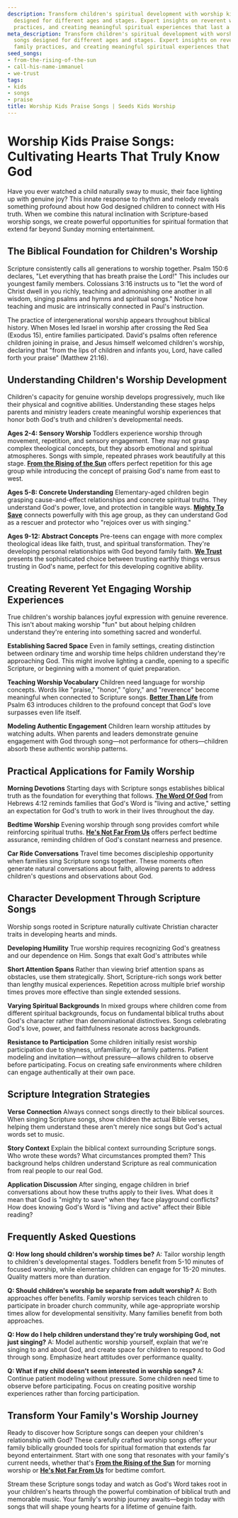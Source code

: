 ```yaml
---
description: Transform children's spiritual development with worship kids praise songs
  designed for different ages and stages. Expert insights on reverent worship, family
  practices, and creating meaningful spiritual experiences that last a lifetime.
meta_description: Transform children's spiritual development with worship kids praise
  songs designed for different ages and stages. Expert insights on reverent worship,
  family practices, and creating meaningful spiritual experiences that last a lifetime.
seed_songs:
- from-the-rising-of-the-sun
- call-his-name-immanuel
- we-trust
tags:
- kids
- songs
- praise
title: Worship Kids Praise Songs | Seeds Kids Worship
---
```

# Worship Kids Praise Songs: Cultivating Hearts That Truly Know God

Have you ever watched a child naturally sway to music, their face lighting up with genuine joy? This innate response to rhythm and melody reveals something profound about how God designed children to connect with His truth. When we combine this natural inclination with Scripture-based worship songs, we create powerful opportunities for spiritual formation that extend far beyond Sunday morning entertainment.

## The Biblical Foundation for Children's Worship

Scripture consistently calls all generations to worship together. Psalm 150:6 declares, "Let everything that has breath praise the Lord!" This includes our youngest family members. Colossians 3:16 instructs us to "let the word of Christ dwell in you richly, teaching and admonishing one another in all wisdom, singing psalms and hymns and spiritual songs." Notice how teaching and music are intrinsically connected in Paul's instruction.

The practice of intergenerational worship appears throughout biblical history. When Moses led Israel in worship after crossing the Red Sea (Exodus 15), entire families participated. David's psalms often reference children joining in praise, and Jesus himself welcomed children's worship, declaring that "from the lips of children and infants you, Lord, have called forth your praise" (Matthew 21:16).

## Understanding Children's Worship Development

Children's capacity for genuine worship develops progressively, much like their physical and cognitive abilities. Understanding these stages helps parents and ministry leaders create meaningful worship experiences that honor both God's truth and children's developmental needs.

**Ages 2-4: Sensory Worship**
Toddlers experience worship through movement, repetition, and sensory engagement. They may not grasp complex theological concepts, but they absorb emotional and spiritual atmospheres. Songs with simple, repeated phrases work beautifully at this stage. **[From the Rising of the Sun](https://seedskidsworship.com/product/from-the-rising-of-the-sun-psalm-1133-5/)** offers perfect repetition for this age group while introducing the concept of praising God's name from east to west.

**Ages 5-8: Concrete Understanding**
Elementary-aged children begin grasping cause-and-effect relationships and concrete spiritual truths. They understand God's power, love, and protection in tangible ways. **[Mighty To Save](https://seedskidsworship.com/product/mighty-to-save-zephaniah-317/)** connects powerfully with this age group, as they can understand God as a rescuer and protector who "rejoices over us with singing."

**Ages 9-12: Abstract Concepts**
Pre-teens can engage with more complex theological ideas like faith, trust, and spiritual transformation. They're developing personal relationships with God beyond family faith. **[We Trust](https://seedskidsworship.com/product/we-trust-psalm-207-2/)** presents the sophisticated choice between trusting earthly things versus trusting in God's name, perfect for this developing cognitive ability.

## Creating Reverent Yet Engaging Worship Experiences

True children's worship balances joyful expression with genuine reverence. This isn't about making worship "fun" but about helping children understand they're entering into something sacred and wonderful.

**Establishing Sacred Space**
Even in family settings, creating distinction between ordinary time and worship time helps children understand they're approaching God. This might involve lighting a candle, opening to a specific Scripture, or beginning with a moment of quiet preparation.

**Teaching Worship Vocabulary**
Children need language for worship concepts. Words like "praise," "honor," "glory," and "reverence" become meaningful when connected to Scripture songs. **[Better Than Life](https://seedskidsworship.com/product/seeds-of-praise-vol-3/)** from Psalm 63 introduces children to the profound concept that God's love surpasses even life itself.

**Modeling Authentic Engagement**
Children learn worship attitudes by watching adults. When parents and leaders demonstrate genuine engagement with God through song—not performance for others—children absorb these authentic worship patterns.

## Practical Applications for Family Worship

**Morning Devotions**
Starting days with Scripture songs establishes biblical truth as the foundation for everything that follows. **[The Word Of God](https://seedskidsworship.com/product/the-word-of-god-hebrews-412-2/)** from Hebrews 4:12 reminds families that God's Word is "living and active," setting an expectation for God's truth to work in their lives throughout the day.

**Bedtime Worship**
Evening worship through song provides comfort while reinforcing spiritual truths. **[He's Not Far From Us](https://seedskidsworship.com/product/hes-not-far-from-us-acts-1726-27-2/)** offers perfect bedtime assurance, reminding children of God's constant nearness and presence.

**Car Ride Conversations**
Travel time becomes discipleship opportunity when families sing Scripture songs together. These moments often generate natural conversations about faith, allowing parents to address children's questions and observations about God.

## Character Development Through Scripture Songs

Worship songs rooted in Scripture naturally cultivate Christian character traits in developing hearts and minds.

**Developing Humility**
True worship requires recognizing God's greatness and our dependence on Him. Songs that exalt God's attributes while

**Short Attention Spans**
Rather than viewing brief attention spans as obstacles, use them strategically. Short, Scripture-rich songs work better than lengthy musical experiences. Repetition across multiple brief worship times proves more effective than single extended sessions.

**Varying Spiritual Backgrounds**
In mixed groups where children come from different spiritual backgrounds, focus on fundamental biblical truths about God's character rather than denominational distinctives. Songs celebrating God's love, power, and faithfulness resonate across backgrounds.

**Resistance to Participation**
Some children initially resist worship participation due to shyness, unfamiliarity, or family patterns. Patient modeling and invitation—without pressure—allows children to observe before participating. Focus on creating safe environments where children can engage authentically at their own pace.

## Scripture Integration Strategies

**Verse Connection**
Always connect songs directly to their biblical sources. When singing Scripture songs, show children the actual Bible verses, helping them understand these aren't merely nice songs but God's actual words set to music.

**Story Context**
Explain the biblical context surrounding Scripture songs. Who wrote these words? What circumstances prompted them? This background helps children understand Scripture as real communication from real people to our real God.

**Application Discussion**
After singing, engage children in brief conversations about how these truths apply to their lives. What does it mean that God is "mighty to save" when they face playground conflicts? How does knowing God's Word is "living and active" affect their Bible reading?

## Frequently Asked Questions

**Q: How long should children's worship times be?**
A: Tailor worship length to children's developmental stages. Toddlers benefit from 5-10 minutes of focused worship, while elementary children can engage for 15-20 minutes. Quality matters more than duration.

**Q: Should children's worship be separate from adult worship?**
A: Both approaches offer benefits. Family worship services teach children to participate in broader church community, while age-appropriate worship times allow for developmental sensitivity. Many families benefit from both approaches.

**Q: How do I help children understand they're truly worshiping God, not just singing?**
A: Model authentic worship yourself, explain that we're singing to and about God, and create space for children to respond to God through song. Emphasize heart attitudes over performance quality.

**Q: What if my child doesn't seem interested in worship songs?**
A: Continue patient modeling without pressure. Some children need time to observe before participating. Focus on creating positive worship experiences rather than forcing participation.

## Transform Your Family's Worship Journey

Ready to discover how Scripture songs can deepen your children's relationship with God? These carefully crafted worship songs offer your family biblically grounded tools for spiritual formation that extends far beyond entertainment. Start with one song that resonates with your family's current needs, whether that's **[From the Rising of the Sun](https://seedskidsworship.com/product/from-the-rising-of-the-sun-psalm-1133-5/)** for morning worship or **[He's Not Far From Us](https://seedskidsworship.com/product/hes-not-far-from-us-acts-1726-27-2/)** for bedtime comfort.

Stream these Scripture songs today and watch as God's Word takes root in your children's hearts through the powerful combination of biblical truth and memorable music. Your family's worship journey awaits—begin today with songs that will shape young hearts for a lifetime of genuine faith.

<script type="application/ld+json">
{
  "@context": "https://schema.org",
  "@type": "Article",
  "headline": "Worship Kids Praise Songs",
  "author": {
    "@type": "Organization",
    "name": "Seeds Kids Worship"
  },
  "publisher": {
    "@type": "Organization",
    "name": "Seeds Kids Worship",
    "logo": {
      "@type": "ImageObject",
      "url": "https://seedskidsworship.com/logo.png"
    }
  },
  "datePublished": "2025-09-08T13:57:18.959752",
  "dateModified": "2025-09-08T13:57:18.959778",
  "description": "Transform children's spiritual development with worship kids praise songs designed for different ages and stages. Expert insights on reverent worship, family pr",
  "mainEntityOfPage": {
    "@type": "WebPage",
    "@id": "https://seedskidsworship.com/activities/worship-kids-praise-songs/"
  }
}
</script>

<script type="application/ld+json">
{
  "@context": "https://schema.org",
  "@type": "Product",
  "name": "From the Rising of the Sun",
  "description": "A worship song about praising God's name from east to west",
  "url": "https://seedskidsworship.com/product/from-the-rising-of-the-sun-psalm-1133-5/",
  "brand": {
    "@type": "Brand",
    "name": "Seeds Kids Worship"
  },
  "category": "Children's Christian Music",
  "album": "Sing God's Word"
}
</script>
